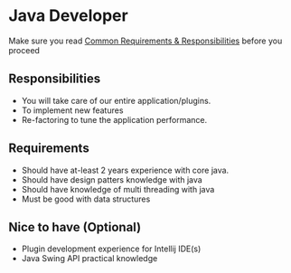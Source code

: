 # Java Developer

Make sure you read [Common Requirements & Responsibilities](https://github.com/appknox/careers#common-requirements--responsibilities) before you proceed

## Responsibilities
* You will take care of our entire application/plugins.
* To implement new features 
* Re-factoring to tune the application performance.

## Requirements

* Should have at-least 2 years experience with core java. 
* Should have design patters knowledge with java
* Should have knowledge of multi threading with java
* Must be good with data structures

## Nice to have (Optional)
* Plugin development experience for Intellij IDE(s)
* Java Swing API practical knowledge
